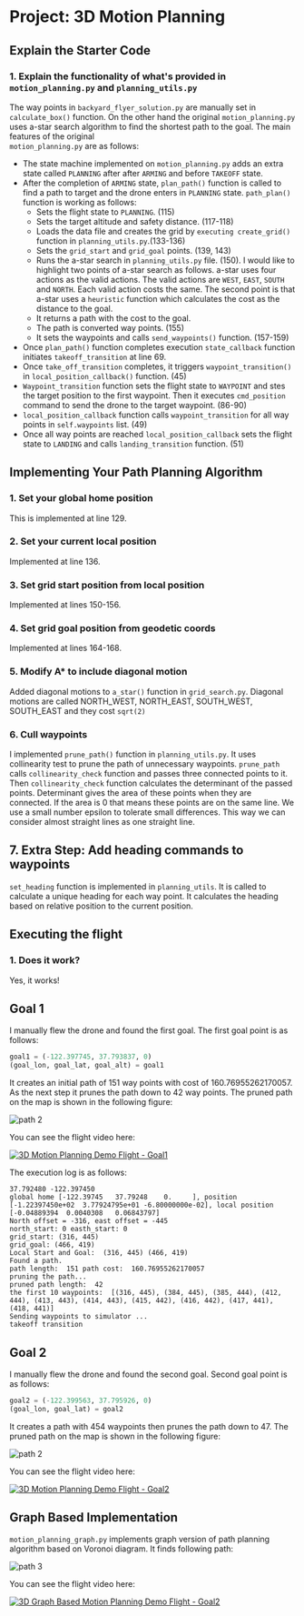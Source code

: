 # Project: 3D Motion Planning

## Explain the Starter Code

### 1. Explain the functionality of what's provided in `motion_planning.py` and `planning_utils.py`
 
The way points in `backyard_flyer_solution.py` are manually set in `calculate_box()` function. On the other hand the 
original `motion_planning.py` uses a-star search algorithm to find the shortest path to the goal. The main features of the original  
`motion_planning.py` are as follows:

* The state machine implemented on `motion_planning.py` adds an extra state called `PLANNING` after after `ARMING` and before 
`TAKEOFF` state.
* After the completion of `ARMING` state, `plan_path()` function is called to find a path to target and the drone enters in 
`PLANNING` state. `path_plan()` function is working as follows:
    - Sets the flight state to `PLANNING`. (115)
    - Sets the target altitude and safety distance. (117-118)
    - Loads the data file and creates the grid by `executing create_grid()` function in `planning_utils.py`.(133-136)
    - Sets the `grid_start` and `grid_goal` points. (139, 143)
    - Runs the a-star search in `planning_utils.py` file. (150). I would like to highlight two points of a-star search as 
follows. a-star uses four actions as the valid actions. The valid actions are `WEST`, `EAST`, `SOUTH` and `NORTH`. 
Each valid action costs the same. The second point is that a-star uses a `heuristic` function which calculates the cost
 as the distance to the goal.
    - It returns a path with the cost to the goal.
    - The path is converted way points. (155)
    - It sets the waypoints and calls `send_waypoints()` function. (157-159)
* Once `plan_path()` function completes execution `state_callback` function initiates `takeoff_transition` at line 69.
* Once `take_off_transition` completes, it triggers `waypoint_transition()` in `local_position_callback()` function. (45)
* `Waypoint_transition` function sets the flight state to `WAYPOINT` and stes the target position to the first waypoint. 
Then it executes `cmd_position` command to send the drone to the target waypoint. (86-90)
* `local_position_callback` function calls `waypoint_transition` for all way points in `self.waypoints` list. (49)
* Once all way points are reached `local_position_callback` sets the flight state to `LANDING` and calls 
`landing_transition` function. (51)

## Implementing Your Path Planning Algorithm

### 1. Set your global home position

This is implemented at line 129.

### 2. Set your current local position

Implemented at line 136.

### 3. Set grid start position from local position

Implemented at lines 150-156.

### 4. Set grid goal position from geodetic coords

Implemented at lines 164-168.

### 5. Modify A* to include diagonal motion

Added diagonal motions to `a_star()` function in `grid_search.py`. Diagonal motions are called  NORTH_WEST, NORTH_EAST, 
SOUTH_WEST, SOUTH_EAST and they cost `sqrt(2)` 


### 6. Cull waypoints 

I implemented `prune_path()` function in `planning_utils.py`. It uses collinearity test to prune the path of unnecessary waypoints.
`prune_path` calls `collinearity_check` function and passes three connected points to it. Then `collinearity_check` function
 calculates the determinant of the passed points. Determinant gives the area of these points when they are connected. 
 If the area is 0 that means these points are on the same line. We use a small number epsilon to tolerate small differences. 
 This way we can consider almost straight lines as one straight line.

## 7. Extra Step: Add heading commands to waypoints

`set_heading` function is implemented in `planning_utils`. It is called to calculate a unique heading 
for each way point. It calculates the heading based on relative position to the current position.
 

## Executing the flight

### 1. Does it work?
Yes, it works!

## Goal 1

I manually flew the drone and found the first goal. The first goal point is as follows:
```python
goal1 = (-122.397745, 37.793837, 0)
(goal_lon, goal_lat, goal_alt) = goal1
```

It creates an initial path of 151 way points with cost of 160.76955262170057. As the next step it prunes 
the path down to 42 way points. The pruned path on the map is shown in the following figure:

![path 2](path1.png?raw=true "Fig 1: Path for goal1")


You can see the flight video here:

[![3D Motion Planning Demo Flight - Goal1](http://img.youtube.com/vi/kas6BiCqDcc/0.jpg)](http://www.youtube.com/watch?v=kas6BiCqDcc)


The execution log is as follows:
```Searching for a path ...
37.792480 -122.397450
global home [-122.39745   37.79248    0.     ], position [-1.22397450e+02  3.77924795e+01 -6.80000000e-02], local position [-0.04889394  0.0040308   0.06843797]
North offset = -316, east offset = -445
north_start: 0 easth_start: 0
grid_start: (316, 445)
grid_goal: (466, 419)
Local Start and Goal:  (316, 445) (466, 419)
Found a path.
path length:  151 path cost:  160.76955262170057
pruning the path...
pruned path length:  42
the first 10 waypoints:  [(316, 445), (384, 445), (385, 444), (412, 444), (413, 443), (414, 443), (415, 442), (416, 442), (417, 441), (418, 441)]
Sending waypoints to simulator ...
takeoff transition
```

## Goal 2

I manually flew the drone and found the second goal. Second goal point is as follows:
```python
goal2 = (-122.399563, 37.795926, 0)
(goal_lon, goal_lat) = goal2
```

It creates a path with 454 waypoints then prunes the path down to 47. The pruned path on the map is shown in the following figure:
 
![path 2](path2.png?raw=true "Fig 2: Path for goal2")

You can see the flight video here:

[![3D Motion Planning Demo Flight - Goal2](http://img.youtube.com/vi/CDBEfLeUeEg/0.jpg)](http://www.youtube.com/watch?v=CDBEfLeUeEg)



## Graph Based Implementation

`motion_planning_graph.py` implements graph version of path planning algorithm based on Voronoi diagram.
It finds following path:
 
![path 3](path3.png?raw=true "Fig 3: Path for goal2")

You can see the flight video here:

[![3D Graph Based Motion Planning Demo Flight - Goal2](http://img.youtube.com/vi/mzxtqZ8l4f8/0.jpg)](http://www.youtube.com/watch?v=mzxtqZ8l4f8)

